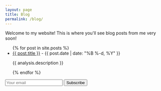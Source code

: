 ```yaml
---
layout: page
title: Blog
permalink: /blog/
---
```


Welcome to my website! This is where you'll see blog posts from me very soon!

<!-- ## Blog Posts -->
<ul>
  {% for post in site.posts %}
    <li>
      <a href="{{ post.url }}">{{ post.title }}</a> - {{ post.date | date: "%B %-d, %Y" }}
      <p>{{ analysis.description }}</p>
    </li>
  {% endfor %}
</ul>

<form action="https://tinaggarg.substack.com/api/v1/free" method="post" target="_blank">
  <input type="email" name="email" placeholder="Your email" required>
  <button type="submit">Subscribe</button>
</form>

<script>
document.addEventListener("DOMContentLoaded", function() {
    document.querySelector("form").addEventListener("submit", function() {
        setTimeout(() => {
            this.reset(); // Clears the form after submission
        }, 500); // Small delay to ensure submission goes through
    });
});
</script>
